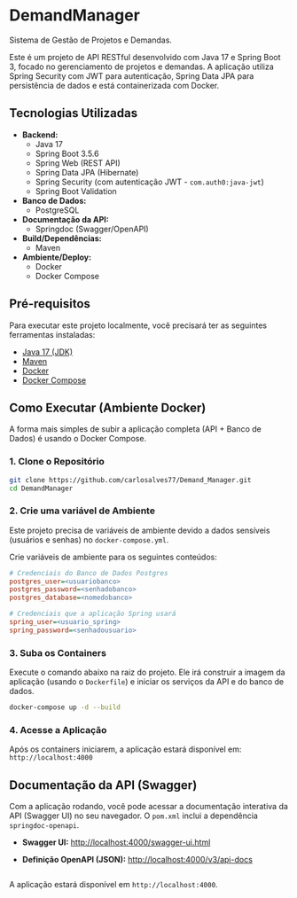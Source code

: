 # DemandManager

Sistema de Gestão de Projetos e Demandas.

Este é um projeto de API RESTful desenvolvido com Java 17 e Spring Boot 3, focado no gerenciamento de projetos e demandas. A aplicação utiliza Spring Security com JWT para autenticação, Spring Data JPA para persistência de dados e está containerizada com Docker.

## Tecnologias Utilizadas

  * **Backend:**
      * Java 17
      * Spring Boot 3.5.6
      * Spring Web (REST API)
      * Spring Data JPA (Hibernate)
      * Spring Security (com autenticação JWT - `com.auth0:java-jwt`)
      * Spring Boot Validation
  * **Banco de Dados:**
      * PostgreSQL
  * **Documentação da API:**
      * Springdoc (Swagger/OpenAPI)
  * **Build/Dependências:**
      * Maven
  * **Ambiente/Deploy:**
      * Docker
      * Docker Compose

## Pré-requisitos

Para executar este projeto localmente, você precisará ter as seguintes ferramentas instaladas:

  * [Java 17 (JDK)](https://www.google.com/search?q=https://www.oracle.com/java/technologies/downloads/%23java17)
  * [Maven](https://maven.apache.org/download.cgi)
  * [Docker](https://www.docker.com/get-started)
  * [Docker Compose](https://docs.docker.com/compose/install/)

## Como Executar (Ambiente Docker)

A forma mais simples de subir a aplicação completa (API + Banco de Dados) é usando o Docker Compose.

### 1\. Clone o Repositório

```bash
git clone https://github.com/carlosalves77/Demand_Manager.git
cd DemandManager
```

### 2\. Crie uma variável de Ambiente

Este projeto precisa de variáveis de ambiente devido a dados sensíveis (usuários e senhas) no `docker-compose.yml`.

Crie variáveis de ambiente para os seguintes conteúdos:

```ini
# Credenciais do Banco de Dados Postgres
postgres_user=<usuariobanco>
postgres_password=<senhadobanco>
postgres_database=<nomedobanco>

# Credenciais que a aplicação Spring usará
spring_user=<usuario_spring>
spring_password=<senhadousuario>
```


### 3\. Suba os Containers

Execute o comando abaixo na raiz do projeto. Ele irá construir a imagem da aplicação (usando o `Dockerfile`) e iniciar os serviços da API e do banco de dados.

```bash
docker-compose up -d --build
```

### 4\. Acesse a Aplicação

Após os containers iniciarem, a aplicação estará disponível em:
`http://localhost:4000`

## Documentação da API (Swagger)

Com a aplicação rodando, você pode acessar a documentação interativa da API (Swagger UI) no seu navegador. O `pom.xml` inclui a dependência `springdoc-openapi`.

  * **Swagger UI:** [http://localhost:4000/swagger-ui.html](https://www.google.com/search?q=http://localhost:4000/swagger-ui.html)
  * **Definição OpenAPI (JSON):** [http://localhost:4000/v3/api-docs](https://www.google.com/search?q=http://localhost:4000/v3/api-docs)

    ```

A aplicação estará disponível em `http://localhost:4000`.

